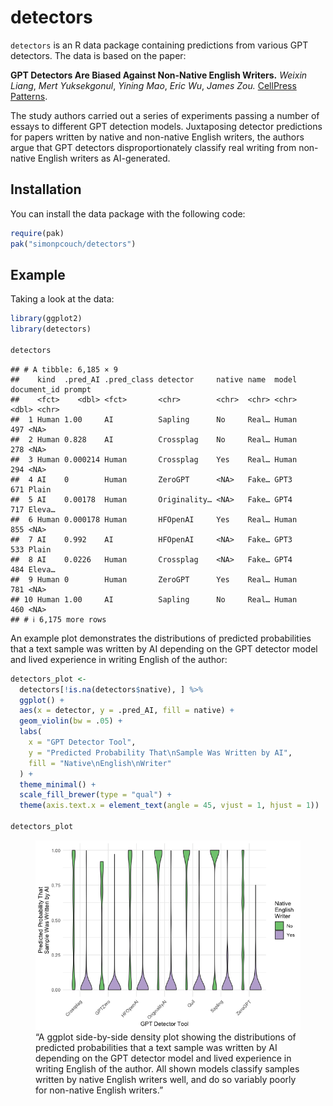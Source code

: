 
# detectors

`detectors` is an R data package containing predictions from various GPT
detectors. The data is based on the paper:

**GPT Detectors Are Biased Against Non-Native English Writers.** *Weixin
Liang*, *Mert Yuksekgonul*, *Yining Mao*, *Eric Wu*, *James Zou.*
[CellPress Patterns](https://doi.org/10.1016/j.patter.2023.100779).

The study authors carried out a series of experiments passing a number
of essays to different GPT detection models. Juxtaposing detector
predictions for papers written by native and non-native English writers,
the authors argue that GPT detectors disproportionately classify real
writing from non-native English writers as AI-generated.

## Installation

You can install the data package with the following code:

``` r
require(pak)
pak("simonpcouch/detectors")
```

## Example

Taking a look at the data:

``` r
library(ggplot2)
library(detectors)

detectors
```

    ## # A tibble: 6,185 × 9
    ##    kind  .pred_AI .pred_class detector     native name  model document_id prompt
    ##    <fct>    <dbl> <fct>       <chr>        <chr>  <chr> <chr>       <dbl> <chr> 
    ##  1 Human 1.00     AI          Sapling      No     Real… Human         497 <NA>  
    ##  2 Human 0.828    AI          Crossplag    No     Real… Human         278 <NA>  
    ##  3 Human 0.000214 Human       Crossplag    Yes    Real… Human         294 <NA>  
    ##  4 AI    0        Human       ZeroGPT      <NA>   Fake… GPT3          671 Plain 
    ##  5 AI    0.00178  Human       Originality… <NA>   Fake… GPT4          717 Eleva…
    ##  6 Human 0.000178 Human       HFOpenAI     Yes    Real… Human         855 <NA>  
    ##  7 AI    0.992    AI          HFOpenAI     <NA>   Fake… GPT3          533 Plain 
    ##  8 AI    0.0226   Human       Crossplag    <NA>   Fake… GPT4          484 Eleva…
    ##  9 Human 0        Human       ZeroGPT      Yes    Real… Human         781 <NA>  
    ## 10 Human 1.00     AI          Sapling      No     Real… Human         460 <NA>  
    ## # ℹ 6,175 more rows

An example plot demonstrates the distributions of predicted
probabilities that a text sample was written by AI depending on the GPT
detector model and lived experience in writing English of the author:

``` r
detectors_plot <- 
  detectors[!is.na(detectors$native), ] %>%
  ggplot() +
  aes(x = detector, y = .pred_AI, fill = native) +
  geom_violin(bw = .05) +
  labs(
    x = "GPT Detector Tool",
    y = "Predicted Probability That\nSample Was Written by AI",
    fill = "Native\nEnglish\nWriter"
  ) +
  theme_minimal() +
  scale_fill_brewer(type = "qual") +
  theme(axis.text.x = element_text(angle = 45, vjust = 1, hjust = 1))

detectors_plot
```

<figure>
<img src="inst/figures/plot-1.png"
alt="“A ggplot side-by-side density plot showing the distributions of predicted probabilities that a text sample was written by AI depending on the GPT detector model and lived experience in writing English of the author. All shown models classify samples written by native English writers well, and do so variably poorly for non-native English writers.”" />
<figcaption aria-hidden="true">“A ggplot side-by-side density plot
showing the distributions of predicted probabilities that a text sample
was written by AI depending on the GPT detector model and lived
experience in writing English of the author. All shown models classify
samples written by native English writers well, and do so variably
poorly for non-native English writers.”</figcaption>
</figure>
